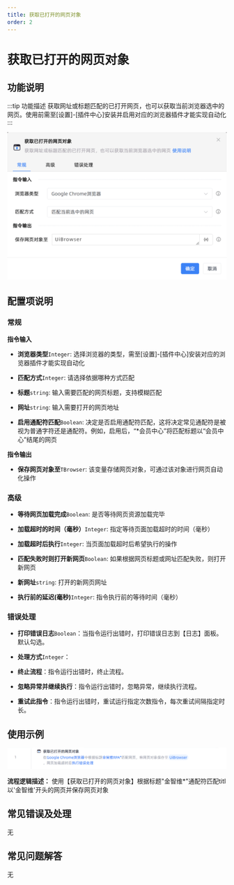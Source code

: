 ```yaml
---
title: 获取已打开的网页对象
order: 2
---
```


# 获取已打开的网页对象

## 功能说明

:::tip 功能描述
获取网址或标题匹配的已打开网页，也可以获取当前浏览器选中的网页。使用前需至[设置]-[插件中心]安装并启用对应的浏览器插件才能实现自动化
:::

![获取已打开的网页对象](../../assets/获取已打开的网页对象_command.png)

## 配置项说明

### 常规

**指令输入**

- **浏览器类型**`Integer`: 选择浏览器的类型，需至[设置]-[插件中心]安装对应的浏览器插件才能实现自动化

- **匹配方式**`Integer`: 请选择依据哪种方式匹配

- **标题**`string`: 输入需要匹配的网页标题，支持模糊匹配

- **网址**`string`: 输入需要打开的网页地址

- **启用通配符匹配**`Boolean`: 决定是否启用通配符匹配，这将决定常见通配符是被视为普通字符还是通配符。例如，启用后，“*会员中心”将匹配标题以“会员中心”结尾的网页


**指令输出**

- **保存网页对象至**`TBrowser`: 该变量存储网页对象，可通过该对象进行网页自动化操作

### 高级

- **等待网页加载完成**`Boolean`: 是否等待网页资源加载完毕

- **加载超时的时间（毫秒）**`Integer`: 指定等待页面加载超时的时间（毫秒）

- **加载超时后执行**`Integer`: 当页面加载超时后希望执行的操作

- **匹配失败时则打开新网页**`Boolean`: 如果根据网页标题或网址匹配失败，则打开新网页

- **新网址**`string`: 打开的新网页网址

- **执行前的延迟(毫秒)**`Integer`: 指令执行前的等待时间（毫秒）

### 错误处理

- **打印错误日志**`Boolean`：当指令运行出错时，打印错误日志到【日志】面板。默认勾选。

- **处理方式**`Integer`：

 - **终止流程**：指令运行出错时，终止流程。

 - **忽略异常并继续执行**：指令运行出错时，忽略异常，继续执行流程。

 - **重试此指令**：指令运行出错时，重试运行指定次数指令，每次重试间隔指定时长。

## 使用示例

![获取已打开的网页对象](../../assets/获取已打开的网页对象_demo.png)

**流程逻辑描述：** 使用【获取已打开的网页对象】根据标题"金智维*"通配符匹配titl以'金智维'开头的网页并保存网页对象

## 常见错误及处理

无

## 常见问题解答

无


